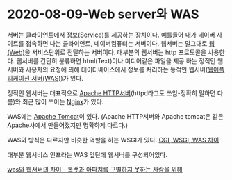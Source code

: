 # 2020-08-09-Web server와 WAS

[서버](https://ko.wikipedia.org/wiki/%EC%84%9C%EB%B2%84)는 클라이언트에서 정보(Service)를 제공하는 장치이다. 예를들어 내가 네이버 사이트를 접속하면 나는 클라이언트, 네이버컴퓨터는 서버이다. 웹서버는 말그대로 [웹(Web)](https://ko.wikipedia.org/wiki/%EC%9B%94%EB%93%9C_%EC%99%80%EC%9D%B4%EB%93%9C_%EC%9B%B9)을 서비스단위로 전달하는 서버이다. 대부분의 웹서버는 http 프로토콜을 사용한다. 웹서버를 간단히 분류하면 html(Text)이나 미디어같은 파일을 제공 하는 정적인 웹서버와 사용자의 요청에 의해 데이터베이스에서 정보를 처리하는 동적인 웹서버([웹어플리케이션 서버(WAS)](https://ko.wikipedia.org/wiki/%EC%9B%B9_%EC%95%A0%ED%94%8C%EB%A6%AC%EC%BC%80%EC%9D%B4%EC%85%98_%EC%84%9C%EB%B2%84))가 있다.

정적인 웹서버는 대표적으로 [Apache HTTP서버](https://ko.wikipedia.org/wiki/%EC%95%84%ED%8C%8C%EC%B9%98_HTTP_%EC%84%9C%EB%B2%84)(httpd라고도 쓰임-정확히 말하면 다름)와 최근 많이 쓰이는 [Nginx](https://ko.wikipedia.org/wiki/Nginx)가 있다.

WAS에는 [Apache Tomcat](https://ko.wikipedia.org/wiki/%EC%95%84%ED%8C%8C%EC%B9%98_%ED%86%B0%EC%BA%A3)이 있다. (Apache HTTP서버와 Apache tomcat은 같은 Apache사에서 만들어졌지만 명확하게 다르다.)

WAS와 방식은 다르지만 비슷한 역할을 하는 WSGI가 있다. [CGI, WSGI, WAS 차이](https://brownbears.tistory.com/350)

대부분 웹서비스 인프라는 WAS 앞단에 웹서버를 구성되어있다.

[was와 웹서버의 차이 - 톰캣과 아파치를 구별하지 못하는 사람을 위해](http://sungbine.github.io/tech/post/2015/02/15/tomcat%EA%B3%BC%20apache%EC%9D%98%20%EC%97%B0%EB%8F%99.html)